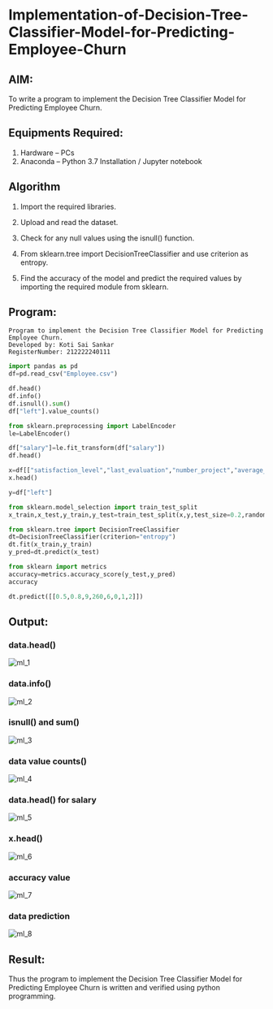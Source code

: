 # Implementation-of-Decision-Tree-Classifier-Model-for-Predicting-Employee-Churn

## AIM:
To write a program to implement the Decision Tree Classifier Model for Predicting Employee Churn.

## Equipments Required:
1. Hardware – PCs
2. Anaconda – Python 3.7 Installation / Jupyter notebook

## Algorithm

1. Import the required libraries.
   
2. Upload and read the dataset.
   
3. Check for any null values using the isnull() function.
   
4. From sklearn.tree import DecisionTreeClassifier and use criterion as entropy.
   
5. Find the accuracy of the model and predict the required values by importing the required module from sklearn.

## Program:
```
Program to implement the Decision Tree Classifier Model for Predicting Employee Churn.
Developed by: Koti Sai Sankar
RegisterNumber: 212222240111
```
```py
import pandas as pd
df=pd.read_csv("Employee.csv")

df.head()
df.info()
df.isnull().sum()
df["left"].value_counts()

from sklearn.preprocessing import LabelEncoder
le=LabelEncoder()

df["salary"]=le.fit_transform(df["salary"])
df.head()

x=df[["satisfaction_level","last_evaluation","number_project","average_montly_hours","time_spend_company","Work_accident","promotion_last_5years","salary"]]
x.head()

y=df["left"]

from sklearn.model_selection import train_test_split
x_train,x_test,y_train,y_test=train_test_split(x,y,test_size=0.2,random_state=100)

from sklearn.tree import DecisionTreeClassifier
dt=DecisionTreeClassifier(criterion="entropy")
dt.fit(x_train,y_train)
y_pred=dt.predict(x_test)

from sklearn import metrics
accuracy=metrics.accuracy_score(y_test,y_pred)
accuracy

dt.predict([[0.5,0.8,9,260,6,0,1,2]])

```

## Output:

### data.head()

![ml_1](https://github.com/Skanthasishanth/Implementation-of-Decision-Tree-Classifier-Model-for-Predicting-Employee-Churn/assets/118298456/2b255637-0e17-477e-bea6-c50b79a7c47a)

### data.info()

![ml_2](https://github.com/Skanthasishanth/Implementation-of-Decision-Tree-Classifier-Model-for-Predicting-Employee-Churn/assets/118298456/caf6d54a-0c7f-47a8-a4bc-cf0e38df9f85)

### isnull() and sum()

![ml_3](https://github.com/Skanthasishanth/Implementation-of-Decision-Tree-Classifier-Model-for-Predicting-Employee-Churn/assets/118298456/2518141a-c1a7-4da7-afc7-a980b0521c8f)

### data value counts()

![ml_4](https://github.com/Skanthasishanth/Implementation-of-Decision-Tree-Classifier-Model-for-Predicting-Employee-Churn/assets/118298456/2eb06960-84dd-4672-b461-ca6b15089962)

### data.head() for salary

![ml_5](https://github.com/Skanthasishanth/Implementation-of-Decision-Tree-Classifier-Model-for-Predicting-Employee-Churn/assets/118298456/07118456-06e3-4d6e-94cb-d659131b0b73)

### x.head()

![ml_6](https://github.com/Skanthasishanth/Implementation-of-Decision-Tree-Classifier-Model-for-Predicting-Employee-Churn/assets/118298456/450941b2-7d1e-4d73-96a6-eb8cca679dd7)

### accuracy value

![ml_7](https://github.com/Skanthasishanth/Implementation-of-Decision-Tree-Classifier-Model-for-Predicting-Employee-Churn/assets/118298456/80cae8c2-1b2b-4d28-9a37-1b4feeab35be)

### data prediction

![ml_8](https://github.com/Skanthasishanth/Implementation-of-Decision-Tree-Classifier-Model-for-Predicting-Employee-Churn/assets/118298456/4a303c1b-5989-4f51-8174-3ddc627b569d)


## Result:
Thus the program to implement the  Decision Tree Classifier Model for Predicting Employee Churn is written and verified using python programming.
